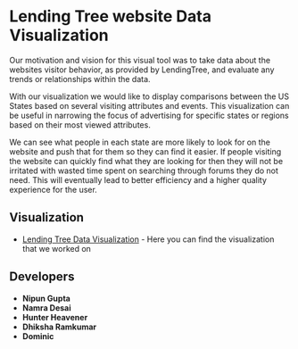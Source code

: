 # Lending Tree website Data Visualization

Our motivation and vision for this visual tool was to take data about the websites visitor behavior, as provided by LendingTree, and evaluate any trends or relationships within the data.

With our visualization we would like to display comparisons between the US States based on several visiting attributes and events. This visualization can be useful in narrowing the focus of advertising for specific states or regions based on their most viewed attributes.

We can see what people in each state are more likely to look for on the website and push that for them so they can find it easier. If people visiting the website can quickly find what they are looking for then they will not be irritated with wasted time spent on searching through forums they do not need. This will eventually lead to better efficiency and a higher quality experience for the user. 

## Visualization

* [Lending Tree Data Visualization](https://namra00.github.io/Lending_Tree_Visualization/) - Here you can find the visualization that we worked on

## Developers

* **Nipun Gupta**
* **Namra Desai**
* **Hunter Heavener**
* **Dhiksha Ramkumar**
* **Dominic**

